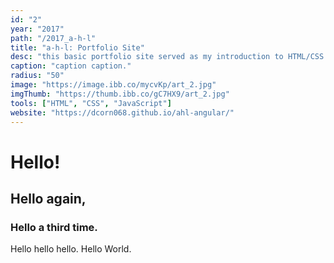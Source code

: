 ```yaml
---
id: "2"
year: "2017"
path: "/2017_a-h-l"
title: "a-h-l: Portfolio Site"
desc: "this basic portfolio site served as my introduction to HTML/CSS with a sprinkle of JavaScript to make things work."
caption: "caption caption."
radius: "50"
image: "https://image.ibb.co/mycvKp/art_2.jpg"
imgThumb: "https://thumb.ibb.co/gC7HX9/art_2.jpg"
tools: ["HTML", "CSS", "JavaScript"]
website: "https://dcorn068.github.io/ahl-angular/"
---
```


# Hello!

## Hello again,

### Hello a third time.

Hello hello hello. Hello World.
